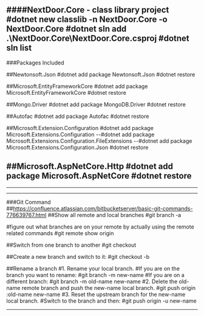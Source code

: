 ####NextDoor.Core - class library project
#dotnet new classlib -n NextDoor.Core -o NextDoor.Core
#dotnet sln add .\NextDoor.Core\NextDoor.Core.csproj
#dotnet sln list
-------------------------------------------------------
###Packages Included

##Newtonsoft.Json
#dotnet add package Newtonsoft.Json
#dotnet restore

##Microsoft.EntityFrameworkCore
#dotnet add package Microsoft.EntityFrameworkCore
#dotnet restore

##Mongo.Driver
#dotnet add package MongoDB.Driver
#dotnet restore

##Autofac
#dotnet add package Autofac
#dotnet restore

##Microsoft.Extension.Configuration
#dotnet add package Microsoft.Extensions.Configuration
--#dotnet add package Microsoft.Extensions.Configuration.FileExtensions
--#dotnet add package Microsoft.Extensions.Configuration.Json
#dotnet restore

##Microsoft.AspNetCore.Http
#dotnet add package Microsoft.AspNetCore
#dotnet restore
-------------------------------------------------------
-------------------------------------------------------
-------------------------------------------------------
###Git Command
##https://confluence.atlassian.com/bitbucketserver/basic-git-commands-776639767.html
##Show all remote and local branches
#git branch -a

#figure out what branches are on your remote by actually using the remote related commands
#git remote show origin

##Switch from one branch to another
#git checkout <branchname>

##Create a new branch and switch to it:
#git checkout -b <branchname>

##Rename a branch
#1. Rename your local branch.
#If you are on the branch you want to rename:
#git branch -m new-name
#If you are on a different branch:
#git branch -m old-name new-name
#2. Delete the old-name remote branch and push the new-name local branch.
#git push origin :old-name new-name
#3. Reset the upstream branch for the new-name local branch.
#Switch to the branch and then:
#git push origin -u new-name

-------------------------------------------------------
